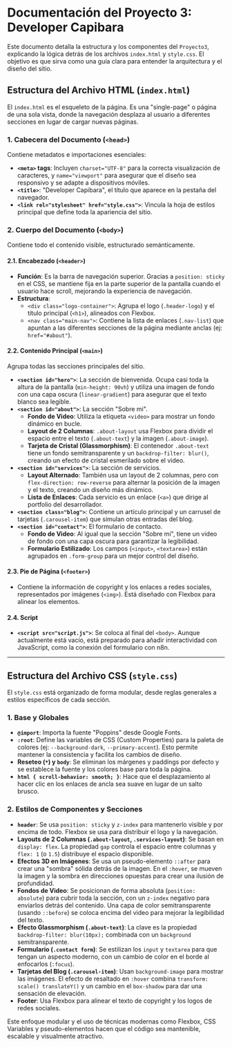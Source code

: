 # Documentación del Proyecto 3: Developer Capibara

Este documento detalla la estructura y los componentes del `Proyecto3`, explicando la lógica detrás de los archivos `index.html` y `style.css`. El objetivo es que sirva como una guía clara para entender la arquitectura y el diseño del sitio.

## Estructura del Archivo HTML (`index.html`)

El `index.html` es el esqueleto de la página. Es una "single-page" o página de una sola vista, donde la navegación desplaza al usuario a diferentes secciones en lugar de cargar nuevas páginas.

### 1. Cabecera del Documento (`<head>`)

Contiene metadatos e importaciones esenciales:

- **`<meta>` tags**: Incluyen `charset="UTF-8"` para la correcta visualización de caracteres, y `name="viewport"` para asegurar que el diseño sea responsivo y se adapte a dispositivos móviles.
- **`<title>`**: "Developer Capibara", el título que aparece en la pestaña del navegador.
- **`<link rel="stylesheet" href="style.css">`**: Vincula la hoja de estilos principal que define toda la apariencia del sitio.

### 2. Cuerpo del Documento (`<body>`)

Contiene todo el contenido visible, estructurado semánticamente.

#### 2.1. Encabezado (`<header>`)

- **Función**: Es la barra de navegación superior. Gracias a `position: sticky` en el CSS, se mantiene fija en la parte superior de la pantalla cuando el usuario hace scroll, mejorando la experiencia de navegación.
- **Estructura**:
  - `<div class="logo-container">`: Agrupa el logo (`.header-logo`) y el título principal (`<h1>`), alineados con Flexbox.
  - `<nav class="main-nav">`: Contiene la lista de enlaces (`.nav-list`) que apuntan a las diferentes secciones de la página mediante anclas (ej: `href="#about"`).

#### 2.2. Contenido Principal (`<main>`)

Agrupa todas las secciones principales del sitio.

- **`<section id="hero">`**: La sección de bienvenida. Ocupa casi toda la altura de la pantalla (`min-height: 90vh`) y utiliza una imagen de fondo con una capa oscura (`linear-gradient`) para asegurar que el texto blanco sea legible.
- **`<section id="about">`**: La sección "Sobre mi".
  - **Fondo de Video**: Utiliza la etiqueta `<video>` para mostrar un fondo dinámico en bucle.
  - **Layout de 2 Columnas**: `.about-layout` usa Flexbox para dividir el espacio entre el texto (`.about-text`) y la imagen (`.about-image`).
  - **Tarjeta de Cristal (Glassmorphism)**: El contenedor `.about-text` tiene un fondo semitransparente y un `backdrop-filter: blur()`, creando un efecto de cristal esmerilado sobre el video.
- **`<section id="services">`**: La sección de servicios.
  - **Layout Alternado**: También usa un layout de 2 columnas, pero con `flex-direction: row-reverse` para alternar la posición de la imagen y el texto, creando un diseño más dinámico.
  - **Lista de Enlaces**: Cada servicio es un enlace (`<a>`) que dirige al portfolio del desarrollador.
- **`<section class="blog">`**: Contiene un artículo principal y un carrusel de tarjetas (`.carousel-item`) que simulan otras entradas del blog.
- **`<section id="contact">`**: El formulario de contacto.
  - **Fondo de Video**: Al igual que la sección "Sobre mi", tiene un video de fondo con una capa oscura para garantizar la legibilidad.
  - **Formulario Estilizado**: Los campos (`<input>`, `<textarea>`) están agrupados en `.form-group` para un mejor control del diseño.

#### 2.3. Pie de Página (`<footer>`)

- Contiene la información de copyright y los enlaces a redes sociales, representados por imágenes (`<img>`). Está diseñado con Flexbox para alinear los elementos.

#### 2.4. Script

- **`<script src="script.js">`**: Se coloca al final del `<body>`. Aunque actualmente está vacío, está preparado para añadir interactividad con JavaScript, como la conexión del formulario con n8n.

---

## Estructura del Archivo CSS (`style.css`)

El `style.css` está organizado de forma modular, desde reglas generales a estilos específicos de cada sección.

### 1. Base y Globales

- **`@import`**: Importa la fuente "Poppins" desde Google Fonts.
- **`:root`**: Define las variables de CSS (Custom Properties) para la paleta de colores (ej: `--background-dark`, `--primary-accent`). Esto permite mantener la consistencia y facilita los cambios de diseño.
- **Reseteo (`*`) y `body`**: Se eliminan los márgenes y paddings por defecto y se establece la fuente y los colores base para toda la página.
- **`html { scroll-behavior: smooth; }`**: Hace que el desplazamiento al hacer clic en los enlaces de ancla sea suave en lugar de un salto brusco.

### 2. Estilos de Componentes y Secciones

- **`header`**: Se usa `position: sticky` y `z-index` para mantenerlo visible y por encima de todo. Flexbox se usa para distribuir el logo y la navegación.
- **Layouts de 2 Columnas (`.about-layout`, `.services-layout`)**: Se basan en `display: flex`. La propiedad `gap` controla el espacio entre columnas y `flex: 1` (o `1.5`) distribuye el espacio disponible.
- **Efectos 3D en Imágenes**: Se usa un pseudo-elemento `::after` para crear una "sombra" sólida detrás de la imagen. En el `:hover`, se mueven la imagen y la sombra en direcciones opuestas para crear una ilusión de profundidad.
- **Fondos de Video**: Se posicionan de forma absoluta (`position: absolute`) para cubrir toda la sección, con un `z-index` negativo para enviarlos detrás del contenido. Una capa de color semitransparente (usando `::before`) se coloca encima del video para mejorar la legibilidad del texto.
- **Efecto Glassmorphism (`.about-text`)**: La clave es la propiedad `backdrop-filter: blur(10px);` combinada con un `background` semitransparente.
- **Formulario (`.contact form`)**: Se estilizan los `input` y `textarea` para que tengan un aspecto moderno, con un cambio de color en el borde al enfocarlos (`:focus`).
- **Tarjetas del Blog (`.carousel-item`)**: Usan `background-image` para mostrar las imágenes. El efecto de resaltado en `:hover` combina `transform: scale() translateY()` y un cambio en el `box-shadow` para dar una sensación de elevación.
- **Footer**: Usa Flexbox para alinear el texto de copyright y los logos de redes sociales.

Este enfoque modular y el uso de técnicas modernas como Flexbox, CSS Variables y pseudo-elementos hacen que el código sea mantenible, escalable y visualmente atractivo.
